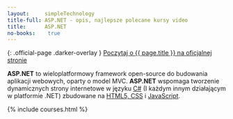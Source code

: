 ```yaml
---
layout:     simpleTechnology
title-full: ASP.NET - opis, najlepsze polecane kursy video
title:      ASP.NET
no-books:    true
---
```


{: .official-page .darker-overlay }
[Poczytaj o {{ page.title }} na oficjalnej stronie](https://www.asp.net/)

**ASP.NET** to wieloplatformowy framework open-source do budowania aplikacji webowych, oparty o model MVC. **ASP.NET** wspomaga tworzenie dynamicznych strony internetowe w języku [C#](/technologie/csharp) (I każdym innym działającym w platformie .NET) zbudowane na [HTML5, CSS](/technologie/html&css) i [JavaScript](/technologie/javascript).

{% include courses.html %}
